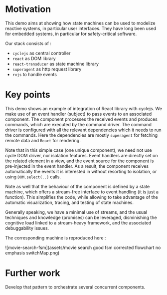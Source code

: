 # Motivation
This demo aims at showing how state machines can be used to modelize reactive systems, in 
particular user interfaces. They have long been used for embedded systems, in particular for 
safety-critical software.

Our stack consists of :
 - `cyclejs` as central controller
- `react` as DOM library
- `react-transducer` as state machine library
- `superagent` as http request library
- `rxjs` to handle events

# Key points
This demo shows an example of integration of React library with cyclejs. We make use of an event 
handler (subject) to pass events to an associated component. The component processes the received
 events and produces commands, which are executed by the command driver. The command driver is 
 configured with all the relevant dependencies which it needs to run the commands. Here the 
 dependencies are mostly `superagent` for fetching remote data and `React` for rendering.
 
Note that in this simple case (one unique component), we need not use cycle DOM driver, nor 
isolation features. Event handlers are directly set on the related element in a view, and the 
event source for the component is pre-injected in the event handler. As a result, the component 
receives automatically the events it is interested in without resorting to isolation, or using 
`DOM.select(..)` calls. 

Note as well that the behaviour of the component is defined by a state machine, which offers a 
stream-free interface to event handling (it is just a function). This simplifies the 
code, while allowing to take advantage of the automatic visualization, tracing, and testing of 
state machines.

Generally speaking, we have a minimal use of streams, and the usual techniques and knowledge 
(promises) can be leveraged, disminishing the cognitive load linked to a stream-heavy framework, 
and the associated debuggability issues.

The corresponding machine is reproduced here :

 ![movie-search-fsm](assets/movie search good fsm corrected flowchart no emphasis switchMap.png)

# Further work
Develop that pattern to orchestrate several concurrent components.
